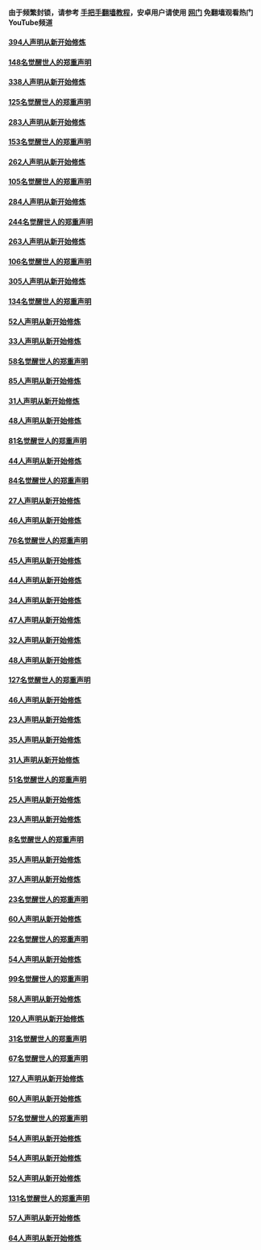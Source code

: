#### 由于频繁封锁，请参考 [手把手翻墙教程](https://github.com/gfw-breaker/guides/wiki/)，安卓用户请使用 [网门](https://github.com/gfw-breaker/nogfw/blob/master/dl.md?t=05092101) 免翻墙观看热门YouTube频道 

#### [394人声明从新开始修炼](../pages/91/423914.md?t=05092101) 

#### [148名觉醒世人的郑重声明](../pages/91/423913.md?t=05092101) 

#### [338人声明从新开始修炼](../pages/91/423540.md?t=05092101) 

#### [125名觉醒世人的郑重声明](../pages/91/423539.md?t=05092101) 

#### [283人声明从新开始修炼](../pages/91/423296.md?t=05092101) 

#### [153名觉醒世人的郑重声明](../pages/91/423295.md?t=05092101) 

#### [262人声明从新开始修炼](../pages/91/423004.md?t=05092101) 

#### [105名觉醒世人的郑重声明](../pages/91/423003.md?t=05092101) 

#### [284人声明从新开始修炼](../pages/91/422707.md?t=05092101) 

#### [244名觉醒世人的郑重声明](../pages/91/422706.md?t=05092101) 

#### [263人声明从新开始修炼](../pages/91/422553.md?t=05092101) 

#### [106名觉醒世人的郑重声明](../pages/91/422552.md?t=05092101) 

#### [305人声明从新开始修炼](../pages/91/422153.md?t=05092101) 

#### [134名觉醒世人的郑重声明](../pages/91/422152.md?t=05092101) 

#### [52人声明从新开始修炼](../pages/91/421846.md?t=05092101) 

#### [33人声明从新开始修炼](../pages/91/421804.md?t=05092101) 

#### [58名觉醒世人的郑重声明](../pages/91/421845.md?t=05092101) 

#### [85人声明从新开始修炼](../pages/91/421769.md?t=05092101) 

#### [31人声明从新开始修炼](../pages/91/421763.md?t=05092101) 

#### [48人声明从新开始修炼](../pages/91/421605.md?t=05092101) 

#### [81名觉醒世人的郑重声明](../pages/91/421656.md?t=05092101) 

#### [44人声明从新开始修炼](../pages/91/421544.md?t=05092101) 

#### [84名觉醒世人的郑重声明](../pages/91/421543.md?t=05092101) 

#### [27人声明从新开始修炼](../pages/91/421465.md?t=05092101) 

#### [46人声明从新开始修炼](../pages/91/421454.md?t=05092101) 

#### [76名觉醒世人的郑重声明](../pages/91/421453.md?t=05092101) 

#### [45人声明从新开始修炼](../pages/91/421452.md?t=05092101) 

#### [44人声明从新开始修炼](../pages/91/421422.md?t=05092101) 

#### [34人声明从新开始修炼](../pages/91/421322.md?t=05092101) 

#### [47人声明从新开始修炼](../pages/91/421264.md?t=05092101) 

#### [32人声明从新开始修炼](../pages/91/421225.md?t=05092101) 

#### [48人声明从新开始修炼](../pages/91/421202.md?t=05092101) 

#### [127名觉醒世人的郑重声明](../pages/91/421224.md?t=05092101) 

#### [46人声明从新开始修炼](../pages/91/421203.md?t=05092101) 

#### [23人声明从新开始修炼](../pages/91/421138.md?t=05092101) 

#### [35人声明从新开始修炼](../pages/91/421122.md?t=05092101) 

#### [31人声明从新开始修炼](../pages/91/421081.md?t=05092101) 

#### [51名觉醒世人的郑重声明](../pages/91/421080.md?t=05092101) 

#### [25人声明从新开始修炼](../pages/91/421020.md?t=05092101) 

#### [23人声明从新开始修炼](../pages/91/420884.md?t=05092101) 

#### [8名觉醒世人的郑重声明](../pages/91/420883.md?t=05092101) 

#### [35人声明从新开始修炼](../pages/91/420809.md?t=05092101) 

#### [37人声明从新开始修炼](../pages/91/420766.md?t=05092101) 

#### [23名觉醒世人的郑重声明](../pages/91/420765.md?t=05092101) 

#### [60人声明从新开始修炼](../pages/91/420727.md?t=05092101) 

#### [22名觉醒世人的郑重声明](../pages/91/420726.md?t=05092101) 

#### [54人声明从新开始修炼](../pages/91/420529.md?t=05092101) 

#### [99名觉醒世人的郑重声明](../pages/91/420528.md?t=05092101) 

#### [58人声明从新开始修炼](../pages/91/420198.md?t=05092101) 

#### [120人声明从新开始修炼](../pages/91/420141.md?t=05092101) 

#### [31名觉醒世人的郑重声明](../pages/91/420197.md?t=05092101) 

#### [67名觉醒世人的郑重声明](../pages/91/420140.md?t=05092101) 

#### [127人声明从新开始修炼](../pages/91/420082.md?t=05092101) 

#### [60人声明从新开始修炼](../pages/91/420081.md?t=05092101) 

#### [57名觉醒世人的郑重声明](../pages/91/420080.md?t=05092101) 

#### [54人声明从新开始修炼](../pages/91/419533.md?t=05092101) 

#### [54人声明从新开始修炼](../pages/91/419532.md?t=05092101) 

#### [52人声明从新开始修炼](../pages/91/419531.md?t=05092101) 

#### [131名觉醒世人的郑重声明](../pages/91/419530.md?t=05092101) 

#### [57人声明从新开始修炼](../pages/91/419430.md?t=05092101) 

#### [64人声明从新开始修炼](../pages/91/419429.md?t=05092101) 

